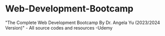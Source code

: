 # Web-Development-Bootcamp
"The Complete Web Development Bootcamp By Dr. Angela Yu (2023/2024 Version)" - All source codes and resources -Udemy 
